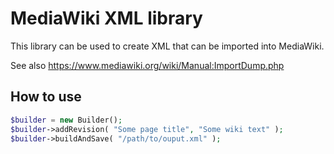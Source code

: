 # MediaWiki XML library

This library can be used to create XML that can be imported into MediaWiki.

See also https://www.mediawiki.org/wiki/Manual:ImportDump.php

## How to use

```php
$builder = new Builder();
$builder->addRevision( "Some page title", "Some wiki text" );
$builder->buildAndSave( "/path/to/ouput.xml" );
```
